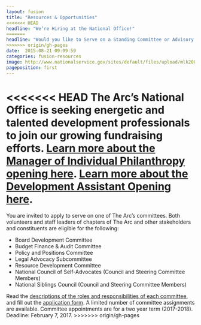 ```yaml
---
layout: fusion
title: "Resources & Opportunities"
<<<<<<< HEAD
headline: "We’re Hiring at the National Office!"
=======
headline: "Would you like to Serve on a Standing Committee or Advisory Council of The Arc?"
>>>>>>> origin/gh-pages
date:  2015-08-21 09:09:59
categories: fusion-resources
image: http://www.nationalservice.gov/sites/default/files/upload/mlk2005_noline.jpg
pageposition: first
---
```

<<<<<<< HEAD
The Arc’s National Office is seeking energetic and talented development professionals to join our growing fundraising efforts. 
<a href="https://thearc.recruiterbox.com/jobs/fk069m1">Learn more about the Manager of Individual Philanthropy opening here</a>.
<a href="https://thearc.recruiterbox.com/jobs/fk0mupy">Learn more about the Development Assistant Opening here</a>.
=======
You are invited to apply to serve on one of The Arc’s committees. Both volunteers and staff leaders of chapters of The Arc and other stakeholders and constituents are eligible for the following:
<ul>
<li>Board Development Committee</li>

<li>Budget Finance & Audit Committee</li>

<li>Policy and Positions Committee</li>

<li>Legal Advocacy Subcommittee</li>

<li>Resource Development Committee</li>

<li>National Council of Self-Advocates (Council and Steering Committee Members)</li>

<li>National Siblings Council (Council and Steering Committee Members)</li>
</ul>
Read the <a href="https://www.thearc.org/file/documents_general-resources/Committee-Descriptions-2017.pdf?erid=8877115">descriptions of the roles and responsibilities of each committee</a>, and fill out the <a href="https://fs16.formsite.com/u024508129ncearc/form69/index.html">application form</a>. A limited number of committee assignments are available. Committee appointments are for a two year term (2017-2018). Deadline: February 7, 2017.
>>>>>>> origin/gh-pages
